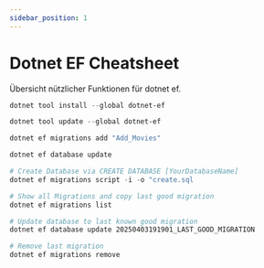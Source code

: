 ```yaml
---
sidebar_position: 1
---
```


# Dotnet EF Cheatsheet

Übersicht nützlicher Funktionen für dotnet ef.

```powershell title="Install Tool"
dotnet tool install --global dotnet-ef
```

```powershell title="Update Tool"
dotnet tool update --global dotnet-ef
```

```powershell title="Migration hinzufügen"
dotnet ef migrations add "Add_Movies"
```

```powershell title="Update Database"
dotnet ef database update
```

```powershell title="Create Migration SQL"
# Create Database via CREATE DATABASE [YourDatabaseName]
dotnet ef migrations script -i -o "create.sql
```

```powershell title="Revert last migration after update database"
# Show all Migrations and copy last good migration
dotnet ef migrations list

# Update database to last known good migration
dotnet ef database update 20250403191901_LAST_GOOD_MIGRATION

# Remove last migration 
dotnet ef migrations remove
```